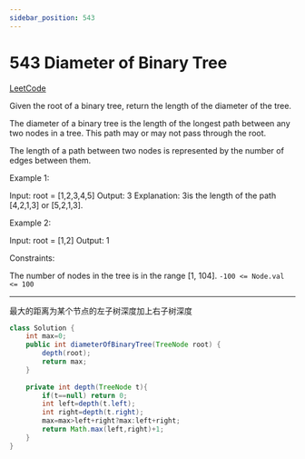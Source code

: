 ```yaml
---
sidebar_position: 543
---
```


# 543 Diameter of Binary Tree

[LeetCode](https://leetcode.com/problems/diameter-of-binary-tree/)

Given the root of a binary tree, return the length of the diameter of the tree.

The diameter of a binary tree is the length of the longest path between any two nodes in a tree. This path may or may not pass through the root.

The length of a path between two nodes is represented by the number of edges between them.

 

Example 1:

Input: root = [1,2,3,4,5]
Output: 3
Explanation: 3is the length of the path [4,2,1,3] or [5,2,1,3].

Example 2:

Input: root = [1,2]
Output: 1
 

Constraints:

The number of nodes in the tree is in the range [1, 104].
`-100 <= Node.val <= 100`

---

最大的距离为某个节点的左子树深度加上右子树深度

~~~java
class Solution {
    int max=0;
    public int diameterOfBinaryTree(TreeNode root) {
        depth(root);
        return max;
    }
    
    private int depth(TreeNode t){
        if(t==null) return 0;
        int left=depth(t.left);
        int right=depth(t.right);
        max=max>left+right?max:left+right;
        return Math.max(left,right)+1;
    }
}
~~~
